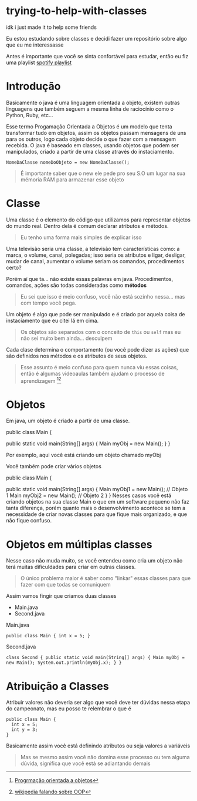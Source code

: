 # trying-to-help-with-classes
idk i just made it to help some friends

Eu estou estudando sobre classes e decidi fazer um repositório sobre algo que eu me interessasse

Antes é importante que você se sinta confortável para estudar, então eu fiz uma playlist [spotify playlist](https://open.spotify.com/playlist/02ixNQf3bohvyds3j0GvEV?si=9b30dc88b95a4c55)

# Introdução

  Basicamente o java é uma linguagem orientada a objeto, existem outras linguagens que também seguem a mesma linha de raciocínio como o Python, Ruby, etc... 
  
  Esse termo Progamação Orientada a Objetos é um modelo que tenta transformar tudo em objetos, assim os objetos passam mensagens de uns para os outros, logo cada objeto decide o que fazer com a mensagem recebida.
   O java é baseado em classes, usando objetos que podem ser manipulados, criado a partir de uma classe através do instaciamento.
   
   `NomeDaClasse nomeDoObjeto = new NomeDaClasse();`
  
> É importante saber que o new ele pede pro seu S.O um lugar na sua mémoria RAM para armazenar esse objeto

# Classe

  Uma classe é o elemento do código que utilizamos para representar objetos do mundo real. Dentro dela é comum declarar atributos e métodos.
  > Eu tenho uma forma mais simples de explicar isso
  
  Uma televisão seria uma classe, a televisão tem características como: a marca, o volume, canal, polegadas; isso seria os atributos e ligar, desligar, mudar de canal, aumentar o volume seriam os comandos, procedimentos certo?

Porém aí que ta... não existe essas palavras em java. Procedimentos, comandos, ações são todas consideradas como **métodos** 
  >Eu sei que isso é meio confuso, você não está sozinho nessa... mas com tempo você pega.

  Um objeto é algo que pode ser manipulado e é criado por aquela coisa de instaciamento que eu citei lá em cima.
  >Os objetos são separados com o conceito de `this` ou `self` mas eu não sei muito bem ainda... desculpem

  Cada clase determina o comportamento (ou você pode dizer as ações) que são definidos nos métodos e os atributos de seus objetos.

> Esse assunto é meio confuso para quem nunca viu essas coisas, então é algumas videoaulas também ajudam o processo de aprendizagem [^1][^2]

[^1]: [Progrmação orientada a objetos](https://www.youtube.com/watch?v=XlgCv5zE-L0)
[^2]: [wikipedia falando sobre OOP](https://pt.wikipedia.org/wiki/Orienta%C3%A7%C3%A3o_a_objetos)

# Objetos

Em java, um objeto é criado a partir de uma classe. 

public class Main {

  public static void main(String[] args) {
    Main myObj = new Main();
  }
}

  Por exemplo, aqui você está criando um objeto chamado myObj
  
 Você também pode criar vários objetos
 
 public class Main {


  public static void main(String[] args) {
    Main myObj1 = new Main();  // Objeto 1
    Main myObj2 = new Main();  // Objeto 2
  }
}
  Nesses casos você está criando objetos na sua classe Main o que em um software pequeno não faz tanta diferença, porém quanto mais o desenvolvimento acontece se tem a necessidade de criar novas classes para que fique mais organizado, e que não fique confuso.
  
 # Objetos em múltiplas classes
 
  Nesse caso não muda muito, se você entendeu como cria um objeto não terá muitas dificuldades para criar em outras classes.
  
  > O único problema maior é saber como "linkar" essas classes para que fazer com que todas se comuniquem

 Assim vamos fingir que criamos duas classes
  - Main.java
  - Second.java
  
  Main.java

`public class Main {
  int x = 5;
}`

  Second.java

`class Second {
  public static void main(String[] args) {
    Main myObj = new Main();
    System.out.println(myObj.x);
  }
}`
  
# Atribuição a Classes

  Atribuir valores não deveria ser algo que você deve ter dúvidas nessa etapa do campeonato, mas eu posso te relembrar o que é
    
    public class Main {
      int x = 5;
      int y = 3;
    }
 Basicamente assim você está definindo atributos ou seja valores a variáveis
> Mas se mesmo assim você não domina esse processo ou tem alguma dúvida, significa que você está se adiantando demais
